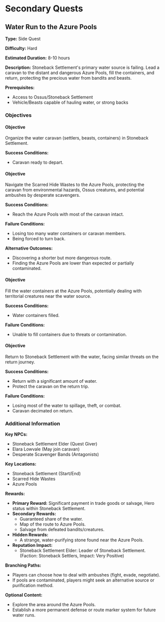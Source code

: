 # Secondary Quests

## Water Run to the Azure Pools

**Type:** Side Quest

**Difficulty:** Hard

**Estimated Duration:** 8-10 hours

**Description:** Stoneback Settlement's primary water source is failing. Lead a caravan to the distant and dangerous Azure Pools, fill the containers, and return, protecting the precious water from bandits and beasts.

**Prerequisites:**
- Access to Ossus/Stoneback Settlement
- Vehicle/Beasts capable of hauling water, or strong backs

### Objectives

#### Objective

Organize the water caravan (settlers, beasts, containers) in Stoneback Settlement.

**Success Conditions:**
- Caravan ready to depart.

#### Objective

Navigate the Scarred Hide Wastes to the Azure Pools, protecting the caravan from environmental hazards, Ossus creatures, and potential ambushes by desperate scavengers.

**Success Conditions:**
- Reach the Azure Pools with most of the caravan intact.

**Failure Conditions:**
- Losing too many water containers or caravan members.
- Being forced to turn back.

**Alternative Outcomes:**
- Discovering a shorter but more dangerous route.
- Finding the Azure Pools are lower than expected or partially contaminated.

#### Objective

Fill the water containers at the Azure Pools, potentially dealing with territorial creatures near the water source.

**Success Conditions:**
- Water containers filled.

**Failure Conditions:**
- Unable to fill containers due to threats or contamination.

#### Objective

Return to Stoneback Settlement with the water, facing similar threats on the return journey.

**Success Conditions:**
- Return with a significant amount of water.
- Protect the caravan on the return trip.

**Failure Conditions:**
- Losing most of the water to spillage, theft, or combat.
- Caravan decimated on return.

### Additional Information

**Key NPCs:**
- Stoneback Settlement Elder (Quest Giver)
- Elara Lowvale (May join caravan)
- Desperate Scavenger Bands (Antagonists)

**Key Locations:**
- Stoneback Settlement (Start/End)
- Scarred Hide Wastes
- Azure Pools

**Rewards:**
- **Primary Reward:** Significant payment in trade goods or salvage, Hero status within Stoneback Settlement.
- **Secondary Rewards:**
  - Guaranteed share of the water.
  - Map of the route to Azure Pools.
  - Salvage from defeated bandits/creatures.
- **Hidden Rewards:**
  - A strange, water-purifying stone found near the Azure Pools.
- **Reputation Impact:**
  - Stoneback Settlement Elder: Leader of Stoneback Settlement. (Faction: Stoneback Settlers, Impact: Very Positive)

**Branching Paths:**
- Players can choose how to deal with ambushes (fight, evade, negotiate).
- If pools are contaminated, players might seek an alternative source or purification method.

**Optional Content:**
- Explore the area around the Azure Pools.
- Establish a more permanent defense or route marker system for future water runs.